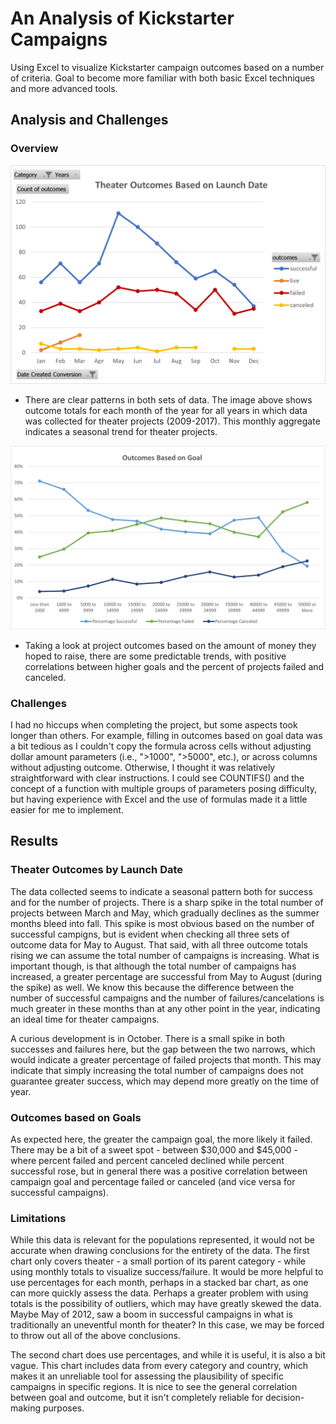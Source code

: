 # An Analysis of Kickstarter Campaigns
  Using Excel to visualize Kickstarter campaign outcomes based on a number of criteria. Goal to become more familiar with both basic Excel techniques and more advanced   tools.

## Analysis and Challenges
### Overview
  ![Theater_Outcomes_vs_Launch](./Resources/Theater_Outcomes_vs_Launch.png)
  * There are clear patterns in both sets of data. The image above shows outcome totals for each month of the year for all years in which data was collected for theater projects (2009-2017). This monthly aggregate indicates a seasonal trend for theater projects.


  ![Outcomes_vs_Goals](./Resources/Outcomes_vs_Goals.png)
  * Taking a look at project outcomes based on the amount of money they hoped to raise, there are some predictable trends, with positive correlations between higher goals and the percent of projects failed and canceled. 


### Challenges
  I had no hiccups when completing the project, but some aspects took longer than others. For example, filling in outcomes based on goal data was a bit tedious as I couldn't copy the formula across cells without adjusting dollar amount parameters (i.e., ">1000", ">5000", etc.), or across columns without adjusting outcome. Otherwise, I thought it was relatively straightforward with clear instructions. I could see COUNTIFS() and the concept of a function with multiple groups of parameters posing difficulty, but having experience with Excel and the use of formulas made it a little easier for me to implement.
  
  
## Results
### Theater Outcomes by Launch Date
  The data collected seems to indicate a seasonal pattern both for success and for the number of projects. There is a sharp spike in the total number of projects between March and May, which gradually declines as the summer months bleed into fall. This spike is most obvious based on the number of successful campigns, but is evident when checking all three sets of outcome data for May to August. That said, with all three outcome totals rising we can assume the total number of campaigns is increasing. What is important though, is that although the total number of campaigns has increased, a greater percentage are successful from May to August (during the spike) as well. We know this because the difference between the number of successful campaigns and the number of failures/cancelations is much greater in these months than at any other point in the year, indicating an ideal time for theater campaigns.
  
  A curious development is in October. There is a small spike in both successes and failures here, but the gap between the two narrows, which would indicate a greater percentage of failed projects that month. This may indicate that simply increasing the total number of campaigns does not guarantee greater success, which may depend more greatly on the time of year.
  
### Outcomes based on Goals
  As expected here, the greater the campaign goal, the more likely it failed. There may be a bit of a sweet spot - between $30,000 and $45,000 - where percent failed and percent canceled declined while percent successful rose, but in general there was a positive correlation between campaign goal and percentage failed or canceled (and vice versa for successful campaigns).
  
### Limitations
  While this data is relevant for the populations represented, it would not be accurate when drawing conclusions for the entirety of the data. The first chart only covers theater - a small portion of its parent category - while using monthly totals to visualize success/failure. It would be more helpful to use percentages for each month, perhaps in a stacked bar chart, as one can more quickly assess the data. Perhaps a greater problem with using totals is the possibility of outliers, which may have greatly skewed the data. Maybe May of 2012, saw a boom in successful campaigns in what is traditionally an uneventful month for theater?  In this case, we may be forced to throw out all of the above conclusions.
  
  The second chart does use percentages, and while it is useful, it is also a bit vague. This chart includes data from every category and country, which makes it an unreliable tool for assessing the plausibility of specific campaigns in specific regions. It is nice to see the general correlation between goal and outcome, but it isn't completely reliable for decision-making purposes.
